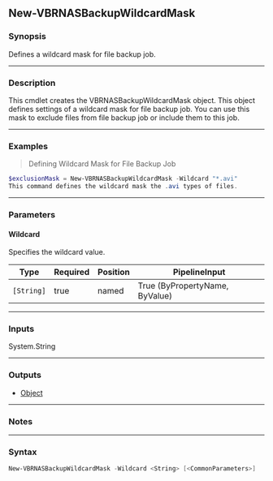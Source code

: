 New-VBRNASBackupWildcardMask
----------------------------

### Synopsis
Defines a wildcard mask for file backup job.

---

### Description

This cmdlet creates the VBRNASBackupWildcardMask object. This object defines settings of a wildcard mask for file backup job. You can use this mask to exclude files from file backup job or include them to this job.

---

### Examples
> Defining Wildcard Mask for File Backup Job

```PowerShell
$exclusionMask = New-VBRNASBackupWildcardMask -Wildcard "*.avi"
This command defines the wildcard mask the .avi types of files.
```

---

### Parameters
#### **Wildcard**
Specifies the wildcard value.

|Type      |Required|Position|PipelineInput                 |
|----------|--------|--------|------------------------------|
|`[String]`|true    |named   |True (ByPropertyName, ByValue)|

---

### Inputs
System.String

---

### Outputs
* [Object](https://learn.microsoft.com/en-us/dotnet/api/System.Object)

---

### Notes

---

### Syntax
```PowerShell
New-VBRNASBackupWildcardMask -Wildcard <String> [<CommonParameters>]
```
